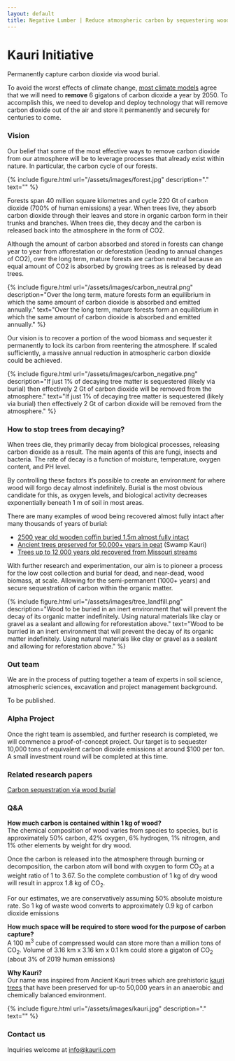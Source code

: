```yaml
---
layout: default
title: Negative Lumber | Reduce atmospheric carbon by sequestering wood
---
```




<h1 class="mt-5">Kauri Initiative</h1>

<p class="lead">
 	Permanently capture carbon dioxide via wood burial.
</p>

To avoid the worst effects of climate change, [most climate models](https://iopscience.iop.org/article/10.1088/1748-9326/aabf9f) agree that we will need to **remove** 6 gigatons of carbon dioxide a year by 2050. To accomplish this, we need to develop and deploy technology that will remove carbon dioxide out of the air and store it permanently and securely for centuries to come.

### Vision

Our belief that some of the most effective ways to remove carbon dioxide from our atmosphere will be to leverage processes that already exist within nature. In particular, the carbon cycle of our forests.

{% include figure.html url="/assets/images/forest.jpg" description="." text="" %}

Forests span 40 million square kilometres and cycle 220 Gt of carbon dioxide (700% of human emissions) a year. When trees live, they absorb carbon dioxide through their leaves and store in organic carbon form in their trunks and branches. When trees die, they decay and the carbon is released back into the atmosphere in the form of CO2.

Although the amount of carbon absorbed and stored in forests can change year to year from afforestation or deforestation (leading to annual changes of CO2), over the long term, mature forests are carbon neutral because an equal amount of CO2 is absorbed by growing trees as is released by dead trees.

{% include figure.html url="/assets/images/carbon_neutral.png" description="Over the long term, mature forests form an equilibrium in which the same amount of carbon dioxide is absorbed and emitted annually." text="Over the long term, mature forests form an equilibrium in which the same amount of carbon dioxide is absorbed and emitted annually." %}

Our vision is to recover a portion of the wood biomass and sequester it permanently to lock its carbon from reentering the atmosphere. If scaled sufficiently, a massive annual reduction in atmospheric carbon dioxide could be achieved.

{% include figure.html url="/assets/images/carbon_negative.png" description="If just 1% of decaying tree matter is sequestered (likely via burial) then effectively 2 Gt of carbon dioxide will be removed from the atmosphere." text="If just 1% of decaying tree matter is sequestered (likely via burial) then effectively 2 Gt of carbon dioxide will be removed from the atmosphere." %}

### How to stop trees from decaying?

When trees die, they primarily decay from biological processes, releasing carbon dioxide as a result. The main agents of this are fungi, insects and bacteria. The rate of decay is a function of moisture, temperature, oxygen content, and PH level.

By controlling these factors it’s possible to create an environment for where wood will forgo decay almost indefinitely. Burial is the most obvious candidate for this, as oxygen levels, and biological activity decreases exponentially beneath 1 m of soil in most areas. 

There are many examples of wood being recovered almost fully intact after many thousands of years of burial:

  - [2500 year old wooden coffin buried 1.5m almost fully intact](http://www.china.org.cn/english/MATERIAL/192520.htm)
  - [Ancient trees preserved for 50,000+ years in peat](https://en.wikipedia.org/wiki/Swamp_kauri) (Swamp Kauri)
  - [Trees up to 12,000 years old recovered from Missouri streams](https://mdc.mo.gov/conmag/2003/01/ancient-wood-uncovered?page=0,0)

With further research and experimentation, our aim is to pioneer a process for the low cost collection and burial for dead, and near-dead, wood biomass, at scale. Allowing for the semi-permanent (1000+ years) and secure sequestration of carbon within the organic matter.

{% include figure.html url="/assets/images/tree_landfill.png" description="Wood to be buried in an inert environment that will prevent the decay of its organic matter indefinitely. Using natural materials like clay or gravel as a sealant and allowing for reforestation above." text="Wood to be burried in an inert environment that will prevent the decay of its organic matter indefinitely. Using natural materials like clay or gravel as a sealant and allowing for reforestation above." %}

### Out team

We are in the process of putting together a team of experts in soil science, atmospheric sciences, excavation and project management background.

To be published.


### Alpha Project

Once the right team is assembled, and further research is completed, we will commence a proof-of-concept project. Our target is to sequester 10,000 tons of equivalent carbon dioxide emissions at around $100 per ton. A small investment round will be completed at this time.

### Related research papers

[Carbon sequestration via wood burial](https://cbmjournal.biomedcentral.com/articles/10.1186/1750-0680-3-1)

### Q&A

**How much carbon is contained within 1 kg of wood?**  
The chemical composition of wood varies from species to species, but is approximately 50% carbon, 42% oxygen, 6% hydrogen, 1% nitrogen, and 1% other elements by weight for dry wood. 

Once the carbon is released into the atmosphere through burning or decomposition, the carbon atom will bond with oxygen to form CO<sub>2</sub> at a weight ratio of 1 to 3.67. So the complete combustion of 1 kg of dry wood will result in approx 1.8 kg of CO<sub>2</sub>.

For our estimates, we are conservatively assuming 50% absolute moisture rate. So 1 kg of waste wood converts to approximately 0.9 kg of carbon dioxide emissions

**How much space will be required to store wood for the purpose of carbon capture?**  
A 100 m<sup>3</sup> cube of compressed would can store more than a million tons of CO<sub>2</sub>. Volume of 3.16 km x 3.16 km x 0.1 km could store a gigaton of CO<sub>2</sub> (about 3% of 2019 human emissions)

**Why Kauri?**  
Our name was inspired from Ancient Kauri trees which are prehistoric [kauri trees](https://en.wikipedia.org/wiki/Agathis_australis) that have been preserved for up-to 50,000 years in an anaerobic and chemically balanced environment. 

{% include figure.html url="/assets/images/kauri.jpg" description="." text="" %}

### Contact us

Inquiries welcome at <info@kaurii.com>
